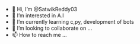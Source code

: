 - 👋 Hi, I’m @SatwikReddy03
- 👀 I’m interested in A.I
- 🌱 I’m currently learning c,py, development of bots
- 💞️ I’m looking to collaborate on ...
- 📫 How to reach me ...

<!---
SatwikReddy03/SatwikReddy03 is a ✨ special ✨ repository because its `README.md` (this file) appears on your GitHub profile.
You can click the Preview link to take a look at your changes.
--->
